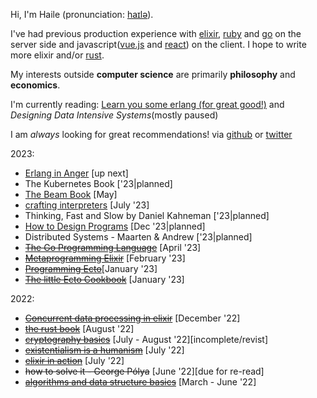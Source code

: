 Hi, I'm Haile (pronunciation: [haɪlə](https://en.wikipedia.org/wiki/File:Haile_Selassie.ogg)).

I've had previous production experience with [elixir](https://elixir-lang.org/), [ruby](https://www.ruby-lang.org/en/)
and [go](https://go.dev/) on the server side and javascript([vue.js](https://vuejs.org/) and [react](https://reactjs.org/)) on the client.
I hope to write more elixir and/or [rust](https://www.rust-lang.org/).

My interests outside **computer science** are primarily **philosophy** and **economics**.

I'm currently reading: [Learn you some erlang (for great good!)](https://learnyousomeerlang.com/content)  and _Designing Data Intensive Systems_(mostly paused)

I am _always_ looking for great recommendations! via [github](https://gist.github.com/hailelagi/26263ee81eebd06c5e62b98617854581)
or [twitter](https://www.twitter.com/haile_lagi)

2023:

- [Erlang in Anger](https://www.erlang-in-anger.com/) [up next]
- The Kubernetes Book ['23|planned]
- [The Beam Book](https://github.com/happi/theBeamBook) [May]
- [crafting interpreters](https://craftinginterpreters.com/) [July '23]
- Thinking, Fast and Slow by Daniel Kahneman ['23|planned]
- [How to Design Programs](https://htdp.org/) [Dec '23|planned]
- Distributed Systems - Maarten & Andrew ['23|planned]
- ~~[The Go Programming Language](https://www.gopl.io/)~~ [April '23]
- ~~[Metaprogramming Elixir](https://pragprog.com/titles/cmelixir/metaprogramming-elixir/)~~ [February '23]
- ~~[Programming Ecto](https://pragprog.com/titles/wmecto/programming-ecto/)~~[January '23]
- ~~[The little Ecto Cookbook](https://dashbit.co/ebooks/the-little-ecto-cookbook)~~ [January '23]

2022:

- ~~[Concurrent data processing in elixir](https://pragprog.com/titles/sgdpelixir/concurrent-data-processing-in-elixir/)~~ [December '22]
- ~~[the rust book](https://github.com/hailelagi/rustacea)~~ [August '22]
- ~~[cryptography basics](https://github.com/hailelagi/matasano)~~ [July - August '22][incomplete/revist]
- ~~[existentialism is a humanism](https://www.goodreads.com/book/show/51985.Existentialism_is_a_Humanism)~~ [July '22]
- ~~[elixir in action](https://www.notion.so/Elixir-in-Action-Book-review-27ff4cbe67f140a688637e1422f11641)~~ [July '22]
- ~~how to solve it - George Pólya~~ [June '22][due for re-read]
- ~~[algorithms and data structure basics](https://runestone.academy/ns/books/published/pythonds/index.html)~~ [March - June '22]
